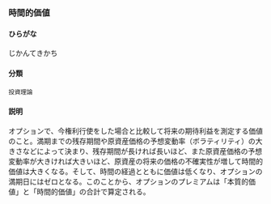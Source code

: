 <div style="display:none;">

## [あ行](securities-terms?id=あ行)
## [か行](securities-terms?id=か行)
## [さ行](securities-terms?id=さ行)

</div>

### 時間的価値

#### ひらがな

じかんてきかち

#### 分類

`投資理論`

#### 説明

オプションで、今権利行使をした場合と比較して将来の期待利益を測定する価値のこと。満期までの残存期間や原資産価格の予想変動率（ボラティリティ）の大きさなどによって決まり、残存期間が長ければ長いほど、また原資産価格の予想変動率が大きければ大きいほど、原資産の将来の価格の不確実性が増して時間的価値は大きくなる。そして、時間の経過とともに価値は低くなり、オプションの満期日にはゼロとなる。このことから、オプションのプレミアムは「本質的価値」と「時間的価値」の合計で算定される。

<div style="display:none;">

## [た行](securities-terms?id=た行)
## [な行](securities-terms?id=な行)
## [は行](securities-terms?id=は行)
## [ま行](securities-terms?id=ま行)
## [や行](securities-terms?id=や行)
## [ら行](securities-terms?id=ら行)
## [わ行](securities-terms?id=わ行)
## [英数字・記号](securities-terms?id=英数字・記号)

</div>

